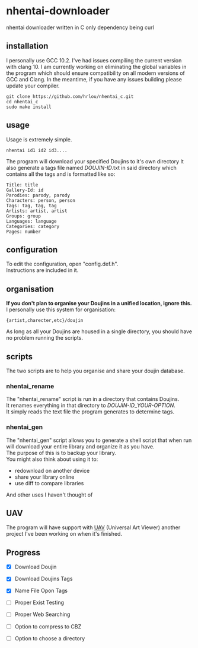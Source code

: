 # nhentai-downloader
nhentai downloader written in C only dependency being curl

## installation
I personally use GCC 10.2. I've had issues compiling the current version with clang 10. I am currently working on eliminating the global variables in the program which should ensure compatibility on all modern versions of GCC and Clang. In the meantime, if you have any issues building please update your compiler.
```
git clone https://github.com/hrlou/nhentai_c.git
cd nhentai_c
sudo make install
```

## usage
Usage is extremely simple.
```
nhentai id1 id2 id3....
```
The program will download your specified Doujins to it's own directory
It also generate a tags file named *DOUJIN-ID*.txt in said directory which contains all the tags and is formatted like so: 
```
Title: title
Gallery-Id: id
Parodies: parody, parody
Characters: person, person
Tags: tag, tag, tag
Artists: artist, artist
Groups: group
Languages: language
Categories: category
Pages: number
```

## configuration
To edit the configuration, open "config.def.h".  
Instructions are included in it.

## organisation
**If you don't plan to organise your Doujins in a unified location, ignore this.**  
I personally use this system for organisation:
```
{artist,charecter,etc}/doujin
```
As long as all your Doujins are housed in a single directory, you should have no problem running the scripts. 

## scripts
The two scripts are to help you organise and share your doujin database.  
### nhentai_rename
The "nhentai_rename" script is run in a directory that contains Doujins.  
It renames everything in that directory to *DOUJIN-ID*_*YOUR-OPTION*.   
It simply reads the text file the program generates to determine tags.
### nhentai_gen
The "nhentai_gen" script allows you to generate a shell script that when run will download your entire library and organize it as you have.   
The purpose of this is to backup your library.   
You might also think about using it to:
- redownload on another device
- share your library online
- use diff to compare libraries
  
And other uses I haven't thought of

## UAV
The program will have support with [UAV](https://github.com/hrlou/uav) (Universal Art Viewer) another project I've been working on when it's finished.

## Progress
- [x] Download Doujin
- [x] Download Doujins Tags
- [x] Name File Opon Tags
- [ ] Proper Exist Testing
- [ ] Proper Web Searching
- [ ] Option to compress to CBZ
- [ ] Option to choose a directory



